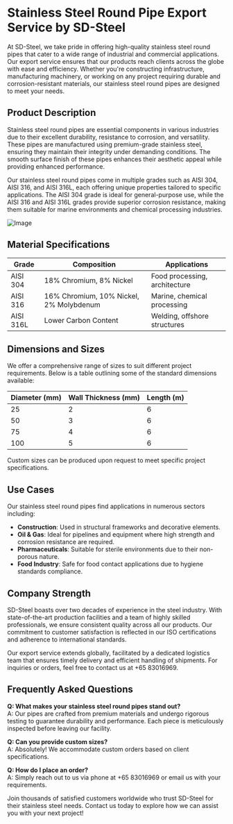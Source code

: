 # Stainless Steel Round Pipe Export Service by SD-Steel

At SD-Steel, we take pride in offering high-quality stainless steel round pipes that cater to a wide range of industrial and commercial applications. Our export service ensures that our products reach clients across the globe with ease and efficiency. Whether you're constructing infrastructure, manufacturing machinery, or working on any project requiring durable and corrosion-resistant materials, our stainless steel round pipes are designed to meet your needs.

## Product Description

Stainless steel round pipes are essential components in various industries due to their excellent durability, resistance to corrosion, and versatility. These pipes are manufactured using premium-grade stainless steel, ensuring they maintain their integrity under demanding conditions. The smooth surface finish of these pipes enhances their aesthetic appeal while providing enhanced performance.

Our stainless steel round pipes come in multiple grades such as AISI 304, AISI 316, and AISI 316L, each offering unique properties tailored to specific applications. The AISI 304 grade is ideal for general-purpose use, while the AISI 316 and AISI 316L grades provide superior corrosion resistance, making them suitable for marine environments and chemical processing industries.

![Image](https://github.com/user-attachments/assets/2567258e-e124-4816-932d-1809bd27ef0b)

## Material Specifications

| Grade         | Composition                     | Applications                           |
|---------------|----------------------------------|----------------------------------------|
| AISI 304      | 18% Chromium, 8% Nickel          | Food processing, architecture          |
| AISI 316      | 16% Chromium, 10% Nickel, 2% Molybdenum | Marine, chemical processing           |
| AISI 316L     | Lower Carbon Content             | Welding, offshore structures           |

## Dimensions and Sizes

We offer a comprehensive range of sizes to suit different project requirements. Below is a table outlining some of the standard dimensions available:

| Diameter (mm) | Wall Thickness (mm) | Length (m) |
|---------------|----------------------|------------|
| 25            | 2                    | 6          |
| 50            | 3                    | 6          |
| 75            | 4                    | 6          |
| 100           | 5                    | 6          |

Custom sizes can be produced upon request to meet specific project specifications.

## Use Cases

Our stainless steel round pipes find applications in numerous sectors including:

- **Construction**: Used in structural frameworks and decorative elements.
- **Oil & Gas**: Ideal for pipelines and equipment where high strength and corrosion resistance are required.
- **Pharmaceuticals**: Suitable for sterile environments due to their non-porous nature.
- **Food Industry**: Safe for food contact applications due to hygiene standards compliance.

## Company Strength

SD-Steel boasts over two decades of experience in the steel industry. With state-of-the-art production facilities and a team of highly skilled professionals, we ensure consistent quality across all our products. Our commitment to customer satisfaction is reflected in our ISO certifications and adherence to international standards.

Our export service extends globally, facilitated by a dedicated logistics team that ensures timely delivery and efficient handling of shipments. For inquiries or orders, feel free to contact us at +65 83016969.

## Frequently Asked Questions

**Q: What makes your stainless steel round pipes stand out?**  
A: Our pipes are crafted from premium materials and undergo rigorous testing to guarantee durability and performance. Each piece is meticulously inspected before leaving our facility.

**Q: Can you provide custom sizes?**  
A: Absolutely! We accommodate custom orders based on client specifications.

**Q: How do I place an order?**  
A: Simply reach out to us via phone at +65 83016969 or email us with your requirements.

Join thousands of satisfied customers worldwide who trust SD-Steel for their stainless steel needs. Contact us today to explore how we can assist you with your next project!